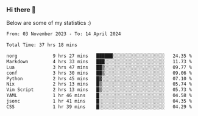 ### Hi there 👋
Below are some of my statistics :)

<!--START_SECTION:waka-->

```txt
From: 03 November 2023 - To: 14 April 2024

Total Time: 37 hrs 18 mins

norg             9 hrs 27 mins   ██████░░░░░░░░░░░░░░░░░░░   24.35 %
Markdown         4 hrs 33 mins   ███░░░░░░░░░░░░░░░░░░░░░░   11.73 %
Lua              3 hrs 47 mins   ██▒░░░░░░░░░░░░░░░░░░░░░░   09.77 %
conf             3 hrs 30 mins   ██▒░░░░░░░░░░░░░░░░░░░░░░   09.06 %
Python           2 hrs 45 mins   █▓░░░░░░░░░░░░░░░░░░░░░░░   07.10 %
Nix              2 hrs 13 mins   █▒░░░░░░░░░░░░░░░░░░░░░░░   05.74 %
Vim Script       2 hrs 13 mins   █▒░░░░░░░░░░░░░░░░░░░░░░░   05.73 %
YAML             1 hr 46 mins    █░░░░░░░░░░░░░░░░░░░░░░░░   04.58 %
jsonc            1 hr 41 mins    █░░░░░░░░░░░░░░░░░░░░░░░░   04.35 %
CSS              1 hr 39 mins    █░░░░░░░░░░░░░░░░░░░░░░░░   04.29 %
```

<!--END_SECTION:waka-->

<!--
**KlapenHz/KlapenHz** is a ✨ _special_ ✨ repository because its `README.md` (this file) appears on your GitHub profile.

Here are some ideas to get you started:

- 🔭 I’m currently working on ...
- 🌱 I’m currently learning ...
- 👯 I’m looking to collaborate on ...
- 🤔 I’m looking for help with ...
- 💬 Ask me about ...
- 📫 How to reach me: ...
- 😄 Pronouns: ...
- ⚡ Fun fact: ...
-->
